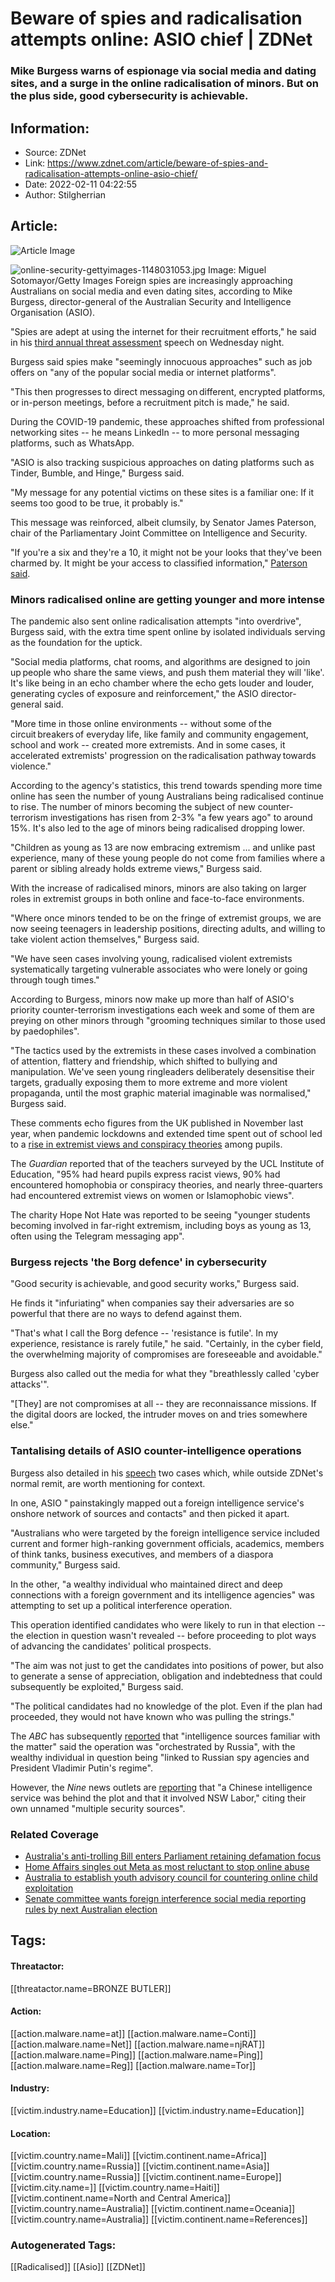 # Beware of spies and radicalisation attempts online: ASIO chief | ZDNet
### Mike Burgess warns of espionage via social media and dating sites, and a surge in the online radicalisation of minors. But on the plus side, good cybersecurity is achievable.

## Information:
+ Source: ZDNet
+ Link: https://www.zdnet.com/article/beware-of-spies-and-radicalisation-attempts-online-asio-chief/
+ Date: 2022-02-11 04:22:55
+ Author: Stilgherrian 


## Article:
![Article Image](https://www.zdnet.com/a/img/resize/9ec262c6bed1a87984f557ca0f2c23a4af330a91/2022/02/11/6006a5c5-f893-4d96-b76a-ba3b581c0052/online-security-gettyimages-1148031053.jpg?width=770&height=578&fit=crop&auto=webp)

![online-security-gettyimages-1148031053.jpg](https://www.zdnet.com/a/img/resize/59da773ef07f72c77fd644b19addec4874ba9035/2022/02/11/3799bb47-ed1d-43d3-9556-c47ada98d4c3/online-security-gettyimages-1148031053.jpg?fit=bounds&auto=webp)
 Image: Miguel Sotomayor/Getty Images
 Foreign spies are increasingly approaching Australians on social media and even dating sites, according to Mike Burgess, director-general of the Australian Security and Intelligence Organisation (ASIO).

"Spies are adept at using the internet for their recruitment efforts," he said in his [third annual threat assessment](https://www.asio.gov.au/publications/speeches-and-statements/director-generals-annual-threat-assessment-2022.html) speech on Wednesday night.

Burgess said spies make "seemingly innocuous approaches" such as job offers on "any of the popular social media or internet platforms".

"This then progresses to direct messaging on different, encrypted platforms, or in-person meetings, before a recruitment pitch is made," he said.

During the COVID-19 pandemic, these approaches shifted from professional networking sites -- he means LinkedIn -- to more personal messaging platforms, such as WhatsApp.

"ASIO is also tracking suspicious approaches on dating platforms such as Tinder, Bumble, and Hinge," Burgess said.

"My message for any potential victims on these sites is a familiar one: If it seems too good to be true, it probably is."






This message was reinforced, albeit clumsily, by Senator James Paterson, chair of the Parliamentary Joint Committee on Intelligence and Security.

"If you're a six and they're a 10, it might not be your looks that they've been charmed by. It might be your access to classified information," [Paterson said](https://twitter.com/AndrewBGreene/status/1491586460784357381).

### Minors radicalised online are getting younger and more intense

The pandemic also sent online radicalisation attempts "into overdrive", Burgess said, with the extra time spent online by isolated individuals serving as the foundation for the uptick.

"Social media platforms, chat rooms, and algorithms are designed to join up people who share the same views, and push them material they will 'like'. It's like being in an echo chamber where the echo gets louder and louder, generating cycles of exposure and reinforcement," the ASIO director-general said.

"More time in those online environments -- without some of the circuit breakers of everyday life, like family and community engagement, school and work -- created more extremists. And in some cases, it accelerated extremists' progression on the radicalisation pathway towards violence."

According to the agency's statistics, this trend towards spending more time online has seen the number of young Australians being radicalised continue to rise. The number of minors becoming the subject of new counter-terrorism investigations has risen from 2-3% "a few years ago" to around 15%. It's also led to the age of minors being radicalised dropping lower.   

"Children as young as 13 are now embracing extremism ... and unlike past experience, many of these young people do not come from families where a parent or sibling already holds extreme views," Burgess said. 

With the increase of radicalised minors, minors are also taking on larger roles in extremist groups in both online and face-to-face environments.

"Where once minors tended to be on the fringe of extremist groups, we are now seeing teenagers in leadership positions, directing adults, and willing to take violent action themselves," Burgess said.

"We have seen cases involving young, radicalised violent extremists systematically targeting vulnerable associates who were lonely or going through tough times."

According to Burgess, minors now make up more than half of ASIO's priority counter-terrorism investigations each week and some of them are preying on other minors through "grooming techniques similar to those used by paedophiles". 

"The tactics used by the extremists in these cases involved a combination of attention, flattery and friendship, which shifted to bullying and manipulation. We've seen young ringleaders deliberately desensitise their targets, gradually exposing them to more extreme and more violent propaganda, until the most graphic material imaginable was normalised," Burgess said.

These comments echo figures from the UK published in November last year, when pandemic lockdowns and extended time spent out of school led to a [rise in extremist views and conspiracy theories](https://www.theguardian.com/uk-news/2021/nov/19/extremists-using-online-gaming-and-covid-conspiracies-to-recruit-youngsters) among pupils.

The *Guardian* reported that of the teachers surveyed by the UCL Institute of Education, "95% had heard pupils express racist views, 90% had encountered homophobia or conspiracy theories, and nearly three-quarters had encountered extremist views on women or Islamophobic views".

The charity Hope Not Hate was reported to be seeing "younger students becoming involved in far-right extremism, including boys as young as 13, often using the Telegram messaging app".

### Burgess rejects 'the Borg defence' in cybersecurity

"Good security is achievable, and good security works," Burgess said.

He finds it "infuriating" when companies say their adversaries are so powerful that there are no ways to defend against them.

"That's what I call the Borg defence -- 'resistance is futile'. In my experience, resistance is rarely futile," he said. "Certainly, in the cyber field, the overwhelming majority of compromises are foreseeable and avoidable."

Burgess also called out the media for what they "breathlessly called 'cyber attacks'".

"[They] are not compromises at all -- they are reconnaissance missions. If the digital doors are locked, the intruder moves on and tries somewhere else."

### Tantalising details of ASIO counter-intelligence operations

Burgess also detailed in his [speech](https://www.asio.gov.au/publications/speeches-and-statements/director-generals-annual-threat-assessment-2022.html) two cases which, while outside ZDNet's normal remit, are worth mentioning for context. 

In one, ASIO " painstakingly mapped out a foreign intelligence service's onshore network of sources and contacts" and then picked it apart.

"Australians who were targeted by the foreign intelligence service included current and former high-ranking government officials, academics, members of think tanks, business executives, and members of a diaspora community," Burgess said.

In the other, "a wealthy individual who maintained direct and deep connections with a foreign government and its intelligence agencies" was attempting to set up a political interference operation.

This operation identified candidates who were likely to run in that election -- the election in question wasn't revealed -- before proceeding to plot ways of advancing the candidates' political prospects.

"The aim was not just to get the candidates into positions of power, but also to generate a sense of appreciation, obligation and indebtedness that could subsequently be exploited," Burgess said.

"The political candidates had no knowledge of the plot. Even if the plan had proceeded, they would not have known who was pulling the strings."

The *ABC* has subsequently [reported](https://www.abc.net.au/news/2022-02-10/russian-agent-suspect-foreign-interference-australian-election/100819910) that "intelligence sources familiar with the matter" said the operation was "orchestrated by Russia", with the wealthy individual in question being "linked to Russian spy agencies and President Vladimir Putin's regime".

However, the *Nine* news outlets are [reporting](https://www.smh.com.au/politics/federal/chinese-spies-attempted-to-install-labor-candidates-in-federal-election-20220211-p59vmj.html) that "a Chinese intelligence service was behind the plot and that it involved NSW Labor," citing their own unnamed "multiple security sources".

### Related Coverage

* [Australia's anti-trolling Bill enters Parliament retaining defamation focus](https://www.zdnet.com/article/australias-anti-trolling-bill-enters-parliament-retaining-defamation-focus/)
* [Home Affairs singles out Meta as most reluctant to stop online abuse](https://www.zdnet.com/article/home-affairs-singles-out-meta-as-most-reluctant-to-stop-online-abuse/)
* [Australia to establish youth advisory council for countering online child exploitation](https://www.zdnet.com/article/australia-to-establish-youth-advisory-council-for-countering-online-child-exploitation/)
* [Senate committee wants foreign interference social media reporting rules by next Australian election](https://www.zdnet.com/article/senate-committee-wants-foreign-interference-social-media-reporting-rules-by-next-australian-election/)





## Tags:

#### Threatactor:
[[threatactor.name=BRONZE BUTLER]]

#### Action:
[[action.malware.name=at]] [[action.malware.name=Conti]] [[action.malware.name=Net]] [[action.malware.name=njRAT]] [[action.malware.name=Ping]] [[action.malware.name=Ping]] [[action.malware.name=Reg]] [[action.malware.name=Tor]]

#### Industry:
[[victim.industry.name=Education]] [[victim.industry.name=Education]]

#### Location:
[[victim.country.name=Mali]] [[victim.continent.name=Africa]] [[victim.country.name=Russia]] [[victim.continent.name=Asia]] [[victim.country.name=Russia]] [[victim.continent.name=Europe]] [[victim.city.name=]] [[victim.country.name=Haiti]] [[victim.continent.name=North and Central America]] [[victim.country.name=Australia]] [[victim.continent.name=Oceania]] [[victim.country.name=Australia]] [[victim.continent.name=References]]

### Autogenerated Tags:
[[Radicalised]] [[Asio]] [[ZDNet]]

